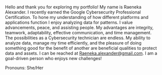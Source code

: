 Hello and thank you for exploring my portfolio!
My name is Raeneka Alexander. I recently earned the Google Cybersecurity Professional Certification.
To hone my understanding of how different platforms and applications function I enjoy analyzing data for patterns.
I value advancements, peace, and assisting people.
My advantages are integrity, teamwork, adaptability, effective communication, and time management.
The possibilities as a Cybersecurity technician are endless. My ability to analyze data, manage my time efficiently, and the pleasure of doing something good for the benefit of another are beneficial qualities to protect data and assets. 
I can be reached at Raeneka.alexander@gmail.com.
I am a goal-driven person who enjoys new challenges!

Pronouns: She/Her


